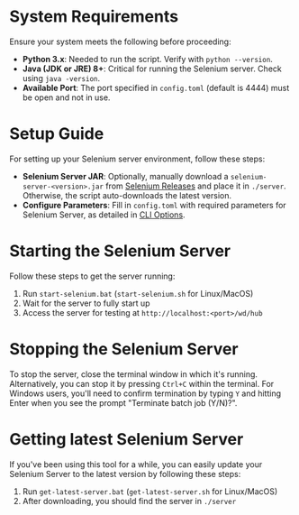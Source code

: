 # System Requirements

Ensure your system meets the following before proceeding:

- **Python 3.x**: Needed to run the script. Verify with `python --version`.
- **Java (JDK or JRE) 8+**: Critical for running the Selenium server. Check using `java -version`.
- **Available Port**: The port specified in `config.toml` (default is 4444) must be open and not in use.

# Setup Guide

For setting up your Selenium server environment, follow these steps:

- **Selenium Server JAR**: Optionally, manually download a `selenium-server-<version>.jar` from [Selenium Releases](https://github.com/SeleniumHQ/selenium/releases) and place it in `./server`. Otherwise, the script auto-downloads the latest version.
- **Configure Parameters**: Fill in `config.toml` with required parameters for Selenium Server, as detailed in [CLI Options](https://www.selenium.dev/documentation/grid/configuration/cli_options/#distributor).

# Starting the Selenium Server

Follow these steps to get the server running:

1. Run `start-selenium.bat` (`start-selenium.sh` for Linux/MacOS)
2. Wait for the server to fully start up
3. Access the server for testing at `http://localhost:<port>/wd/hub`

# Stopping the Selenium Server

To stop the server, close the terminal window in which it's running. Alternatively, you can stop it by pressing `Ctrl+C` within the terminal. For Windows users, you'll need to confirm termination by typing `Y` and hitting Enter when you see the prompt "Terminate batch job (Y/N)?".

# Getting latest Selenium Server

If you've been using this tool for a while, you can easily update your Selenium Server to the latest version by following these steps:

1. Run `get-latest-server.bat` (`get-latest-server.sh` for Linux/MacOS)
2. After downloading, you should find the server in `./server`